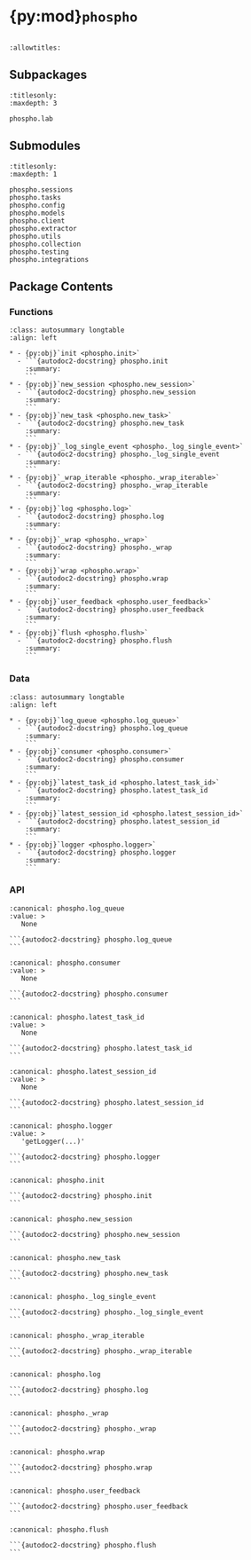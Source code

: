 # {py:mod}`phospho`

```{py:module} phospho
```

```{autodoc2-docstring} phospho
:allowtitles:
```

## Subpackages

```{toctree}
:titlesonly:
:maxdepth: 3

phospho.lab
```

## Submodules

```{toctree}
:titlesonly:
:maxdepth: 1

phospho.sessions
phospho.tasks
phospho.config
phospho.models
phospho.client
phospho.extractor
phospho.utils
phospho.collection
phospho.testing
phospho.integrations
```

## Package Contents

### Functions

````{list-table}
:class: autosummary longtable
:align: left

* - {py:obj}`init <phospho.init>`
  - ```{autodoc2-docstring} phospho.init
    :summary:
    ```
* - {py:obj}`new_session <phospho.new_session>`
  - ```{autodoc2-docstring} phospho.new_session
    :summary:
    ```
* - {py:obj}`new_task <phospho.new_task>`
  - ```{autodoc2-docstring} phospho.new_task
    :summary:
    ```
* - {py:obj}`_log_single_event <phospho._log_single_event>`
  - ```{autodoc2-docstring} phospho._log_single_event
    :summary:
    ```
* - {py:obj}`_wrap_iterable <phospho._wrap_iterable>`
  - ```{autodoc2-docstring} phospho._wrap_iterable
    :summary:
    ```
* - {py:obj}`log <phospho.log>`
  - ```{autodoc2-docstring} phospho.log
    :summary:
    ```
* - {py:obj}`_wrap <phospho._wrap>`
  - ```{autodoc2-docstring} phospho._wrap
    :summary:
    ```
* - {py:obj}`wrap <phospho.wrap>`
  - ```{autodoc2-docstring} phospho.wrap
    :summary:
    ```
* - {py:obj}`user_feedback <phospho.user_feedback>`
  - ```{autodoc2-docstring} phospho.user_feedback
    :summary:
    ```
* - {py:obj}`flush <phospho.flush>`
  - ```{autodoc2-docstring} phospho.flush
    :summary:
    ```
````

### Data

````{list-table}
:class: autosummary longtable
:align: left

* - {py:obj}`log_queue <phospho.log_queue>`
  - ```{autodoc2-docstring} phospho.log_queue
    :summary:
    ```
* - {py:obj}`consumer <phospho.consumer>`
  - ```{autodoc2-docstring} phospho.consumer
    :summary:
    ```
* - {py:obj}`latest_task_id <phospho.latest_task_id>`
  - ```{autodoc2-docstring} phospho.latest_task_id
    :summary:
    ```
* - {py:obj}`latest_session_id <phospho.latest_session_id>`
  - ```{autodoc2-docstring} phospho.latest_session_id
    :summary:
    ```
* - {py:obj}`logger <phospho.logger>`
  - ```{autodoc2-docstring} phospho.logger
    :summary:
    ```
````

### API

````{py:data} log_queue
:canonical: phospho.log_queue
:value: >
   None

```{autodoc2-docstring} phospho.log_queue
```

````

````{py:data} consumer
:canonical: phospho.consumer
:value: >
   None

```{autodoc2-docstring} phospho.consumer
```

````

````{py:data} latest_task_id
:canonical: phospho.latest_task_id
:value: >
   None

```{autodoc2-docstring} phospho.latest_task_id
```

````

````{py:data} latest_session_id
:canonical: phospho.latest_session_id
:value: >
   None

```{autodoc2-docstring} phospho.latest_session_id
```

````

````{py:data} logger
:canonical: phospho.logger
:value: >
   'getLogger(...)'

```{autodoc2-docstring} phospho.logger
```

````

````{py:function} init(api_key: typing.Optional[str] = None, project_id: typing.Optional[str] = None, base_url: typing.Optional[str] = None, tick: float = 0.5, raise_error_on_fail_to_send: bool = False) -> None
:canonical: phospho.init

```{autodoc2-docstring} phospho.init
```
````

````{py:function} new_session() -> str
:canonical: phospho.new_session

```{autodoc2-docstring} phospho.new_session
```
````

````{py:function} new_task() -> str
:canonical: phospho.new_task

```{autodoc2-docstring} phospho.new_task
```
````

````{py:function} _log_single_event(input: typing.Union[phospho.extractor.RawDataType, str], output: typing.Optional[typing.Union[phospho.extractor.RawDataType, str]] = None, session_id: typing.Optional[str] = None, task_id: typing.Optional[str] = None, raw_input: typing.Optional[phospho.extractor.RawDataType] = None, raw_output: typing.Optional[phospho.extractor.RawDataType] = None, input_to_str_function: typing.Optional[typing.Callable[[typing.Any], str]] = None, output_to_str_function: typing.Optional[typing.Callable[[typing.Any], str]] = None, concatenate_raw_outputs_if_task_id_exists: bool = True, input_output_to_usage_function: typing.Optional[typing.Callable[[typing.Any, typing.Any], typing.Dict[str, float]]] = None, to_log: bool = True, **kwargs: typing.Any) -> typing.Dict[str, object]
:canonical: phospho._log_single_event

```{autodoc2-docstring} phospho._log_single_event
```
````

````{py:function} _wrap_iterable(output: typing.Union[typing.Iterable[phospho.extractor.RawDataType], typing.AsyncIterable[phospho.extractor.RawDataType]]) -> None
:canonical: phospho._wrap_iterable

```{autodoc2-docstring} phospho._wrap_iterable
```
````

````{py:function} log(input: typing.Union[phospho.extractor.RawDataType, str], output: typing.Optional[typing.Union[phospho.extractor.RawDataType, str, typing.Iterable[phospho.extractor.RawDataType]]] = None, session_id: typing.Optional[str] = None, task_id: typing.Optional[str] = None, version_id: typing.Optional[str] = None, user_id: typing.Optional[str] = None, raw_input: typing.Optional[phospho.extractor.RawDataType] = None, raw_output: typing.Optional[phospho.extractor.RawDataType] = None, input_to_str_function: typing.Optional[typing.Callable[[typing.Any], str]] = None, output_to_str_function: typing.Optional[typing.Callable[[typing.Any], str]] = None, concatenate_raw_outputs_if_task_id_exists: bool = True, input_output_to_usage_function: typing.Optional[typing.Callable[[typing.Any], typing.Dict[str, float]]] = None, stream: bool = False, **kwargs: typing.Any) -> typing.Optional[typing.Dict[str, object]]
:canonical: phospho.log

```{autodoc2-docstring} phospho.log
```
````

````{py:function} _wrap(__fn, stream: bool = False, stop: typing.Optional[typing.Callable[[typing.Any], bool]] = None, **meta_wrap_kwargs: typing.Any) -> typing.Callable[[typing.Any], typing.Any]
:canonical: phospho._wrap

```{autodoc2-docstring} phospho._wrap
```
````

````{py:function} wrap(__fn: typing.Optional[typing.Callable[[typing.Any], typing.Any]] = None, *, stream: bool = False, stop: typing.Optional[typing.Callable[[typing.Any], bool]] = None, **meta_kwargs)
:canonical: phospho.wrap

```{autodoc2-docstring} phospho.wrap
```
````

````{py:function} user_feedback(task_id: str, flag: typing.Optional[typing.Literal[success, failure]] = None, notes: typing.Optional[str] = None, source: str = 'user', raw_flag: typing.Optional[str] = None, raw_flag_to_flag: typing.Optional[typing.Callable[[typing.Any], typing.Literal[success, failure]]] = None) -> typing.Optional[phospho.tasks.Task]
:canonical: phospho.user_feedback

```{autodoc2-docstring} phospho.user_feedback
```
````

````{py:function} flush() -> None
:canonical: phospho.flush

```{autodoc2-docstring} phospho.flush
```
````
